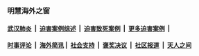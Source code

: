 
### 明慧海外之窗

####  [武汉肺炎](indexes/365.md?t=02182000) &nbsp;|&nbsp;  [迫害案例综述](indexes/328.md?t=02182000) &nbsp;|&nbsp; [迫害致死案例](indexes/277.md?t=02182000)  &nbsp;|&nbsp; [更多迫害案例](indexes/81.md?t=02182000)  &nbsp;|&nbsp; 
####  [时事评论](indexes/19.md?t=02182000) &nbsp;|&nbsp; [海外简讯](indexes/245.md?t=02182000)&nbsp;|&nbsp;  [社会支持](indexes/140.md?t=02182000) &nbsp;|&nbsp; [褒奖决议](indexes/282.md?t=02182000) &nbsp;|&nbsp; [社区报道](indexes/91.md?t=02182000)  &nbsp;|&nbsp; [天人之间](indexes/78.md?t=02182000) 


